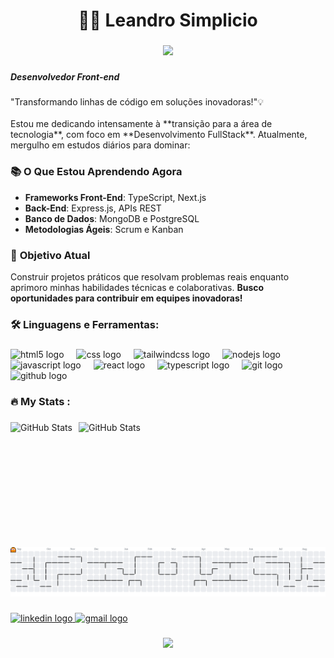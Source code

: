<h1 align="center">👨‍💻 Leandro Simplicio</h1>

###

<div align="center">
  <img height="150" src="https://media.giphy.com/media/M9gbBd9nbDrOTu1Mqx/giphy.gif"  />
</div>

###

<h5 align="left">Desenvolvedor Front-end</h5>

###

<p align="left">"Transformando linhas de código em soluções inovadoras!"💡<br><br>Estou me dedicando intensamente à **transição para a área de tecnologia**, com foco em **Desenvolvimento FullStack**. Atualmente, mergulho em estudos diários para dominar:</p>

###

### 📚 **O Que Estou Aprendendo Agora**
- **Frameworks Front-End**: TypeScript, Next.js
- **Back-End**: Express.js, APIs REST
- **Banco de Dados**: MongoDB e PostgreSQL
- **Metodologias Ágeis**: Scrum e Kanban

### 🎯 **Objetivo Atual**
Construir projetos práticos que resolvam problemas reais enquanto aprimoro minhas habilidades técnicas e colaborativas. **Busco oportunidades para contribuir em equipes inovadoras!**
<br>

###

<h3 align="left">🛠 Linguagens e Ferramentas:</h3>

###

<div align="left">
  <img src="https://cdn.jsdelivr.net/gh/devicons/devicon/icons/html5/html5-original.svg" height="40" alt="html5 logo"  />
  <img width="12" />
  <img src="https://cdn.jsdelivr.net/gh/devicons/devicon/icons/css3/css3-original.svg" height="40" alt="css logo"  />
  <img width="12" />
  <img src="https://cdn.jsdelivr.net/gh/devicons/devicon/icons/tailwindcss/tailwindcss-original-wordmark.svg" height="40" alt="tailwindcss logo"  />
  <img width="12" />
  <img src="https://cdn.jsdelivr.net/gh/devicons/devicon/icons/nodejs/nodejs-original.svg" height="40" alt="nodejs logo"  />
  <img width="12" />
  <img src="https://cdn.jsdelivr.net/gh/devicons/devicon/icons/javascript/javascript-original.svg" height="40" alt="javascript logo"  />
  <img width="12" />
  <img src="https://cdn.jsdelivr.net/gh/devicons/devicon/icons/react/react-original.svg" height="40" alt="react logo"  />
  <img width="12" />
  <img src="https://cdn.jsdelivr.net/gh/devicons/devicon/icons/typescript/typescript-original.svg" height="40" alt="typescript logo"  />
  <img width="12" />
  <img src="https://cdn.jsdelivr.net/gh/devicons/devicon/icons/git/git-original.svg" height="40" alt="git logo"  />
  <img width="12" />
  <img src="https://cdn.jsdelivr.net/gh/devicons/devicon/icons/github/github-original.svg" height="40" alt="github logo"  />
</div>

###

<h3 align="left">🔥   My Stats :</h3>

###

<img 
    align="left" 
    alt="GitHub Stats" 
    height="200" 
    style="padding-right: 10px;" 
    src="https://github-readme-stats.vercel.app/api?username=LeandroSimplicio&show_icons=true&theme=radical&include_all_commits=true&locale=pt-br" 
  />

<img 
      align="left" 
      alt="GitHub Stats" 
      height="200" 
      src="https://github-readme-stats.vercel.app/api/top-langs/?username=LeandroSimplicio&theme=tokyonight&layout=compact&custom_title=Tecnologias&langs_count=9" 
  />

<br>

###

<picture>
  <source media="(prefers-color-scheme: dark)" srcset="https://raw.githubusercontent.com/LeandroSImplicio/LeandroSImplicio/output/pacman-contribution-graph-dark.svg">
  <source media="(prefers-color-scheme: light)" srcset="https://raw.githubusercontent.com/LeandroSImplicio/LeandroSImplicio/output/pacman-contribution-graph.svg">
  <img alt="pacman contribution graph" src="https://raw.githubusercontent.com/LeandroSImplicio/LeandroSImplicio/output/pacman-contribution-graph.svg">
</picture>

###

<div align="left">
  <a href="www.linkedin.com/in/leandro-simplicio" target="_blank">
    <img src="https://raw.githubusercontent.com/maurodesouza/profile-readme-generator/master/src/assets/icons/social/linkedin/default.svg" width="52" height="40" alt="linkedin logo"  />
  </a>
  <a href="mailto:leandro.simpliciio@gmail.com" target="_blank">
    <img src="https://raw.githubusercontent.com/maurodesouza/profile-readme-generator/master/src/assets/icons/social/gmail/default.svg" width="52" height="40" alt="gmail logo"  />
  </a>
</div>

###

<div align="center">
  <img src="https://visitor-badge.laobi.icu/badge?page_id=LeandroSImplicio.LeandroSImplicio"  />
</div>

###
